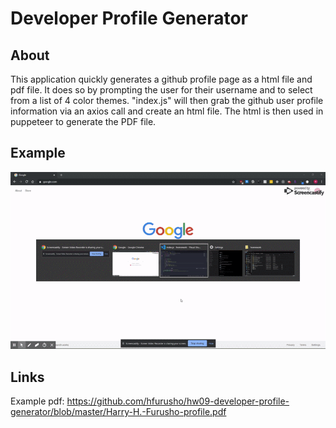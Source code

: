 # Developer Profile Generator

## About

This application quickly generates a github profile page as a html file and pdf file. It does so by prompting the user for their username and to select from a list of 4 color themes. "index.js" will then grab the github user profile information via an axios call and create an html file. The html is then used in puppeteer to generate the PDF file.

## Example

![Demo of app](https://github.com/hfurusho/hw09-developer-profile-generator/blob/master/assets/demo.gif)

## Links

Example pdf: https://github.com/hfurusho/hw09-developer-profile-generator/blob/master/Harry-H.-Furusho-profile.pdf
